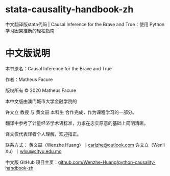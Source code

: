 # stata-causality-handbook-zh
中文翻译版stata代码 | Causal Inference for the Brave and True：使用 Python 学习因果推断的轻松指南
# 中文版说明
本书原名：Causal Inference for the Brave and True

作者：Matheus Facure

版权所有 © 2020 Matheus Facure

本中文版由澳门城市大学金融学院的

许文立 教授 与 黄文喆 本科生 合作完成，作为课程学习的一部分。

翻译中参考了计量经济学术语标准，力求在忠实原意的基础上简明清晰。

译文仅代表译者个人理解，欢迎指正。

联系方式：
黄文喆（Wenzhe Huang）｜carlzhe@outlook.com
许文立（Wenli Xu）｜wlxu@cityu.edu.mo

中文版 GitHub 项目主页：[github.com/Wenzhe-Huang/python-causality-handbook-zh](github.com/Wenzhe-Huang/python-causality-handbook-zh)
